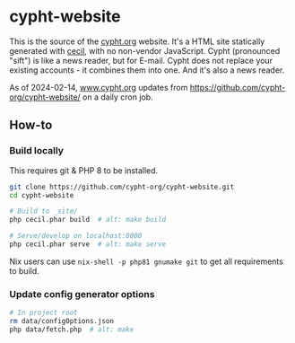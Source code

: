 # cypht-website
This is the source of the [cypht.org](https://cypht.org/) website. It's a HTML site statically generated with [cecil](https://cecil.app/), with no non-vendor
JavaScript. Cypht (pronounced "sift") is like a news reader, but for E-mail. Cypht does not replace your existing accounts - it combines them into one. And it's also a news reader.

As of 2024-02-14, www.cypht.org updates from https://github.com/cypht-org/cypht-website/ on a daily cron job.

## How-to
### Build locally
This requires git & PHP 8 to be installed.
```bash
git clone https://github.com/cypht-org/cypht-website.git
cd cypht-website

# Build to _site/
php cecil.phar build  # alt: make build

# Serve/develop on localhost:8000
php cecil.phar serve  # alt: make serve
```

Nix users can use `nix-shell -p php81 gnumake git` to get all requirements to build.

### Update config generator options
```bash
# In project root
rm data/configOptions.json
php data/fetch.php  # alt: make
```
